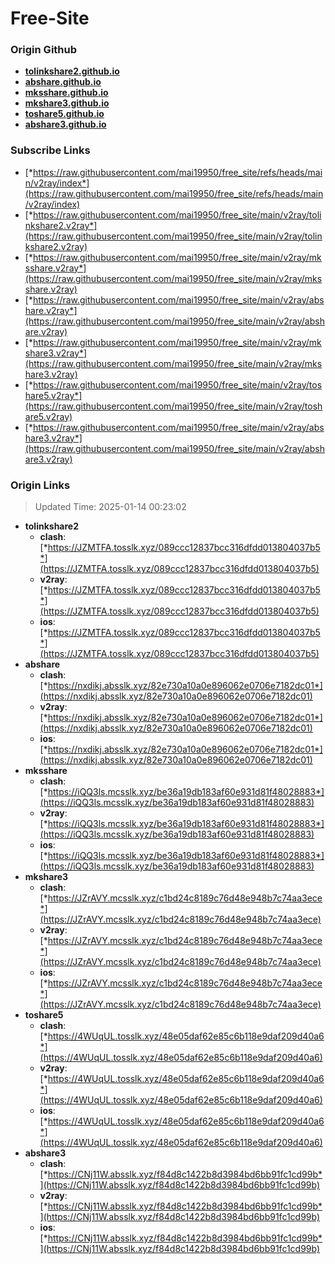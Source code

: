 # Free-Site

### Origin Github

- [**tolinkshare2.github.io**](https://github.com/tolinkshare2/tolinkshare2.github.io)
- [**abshare.github.io**](https://github.com/abshare/abshare.github.io)
- [**mksshare.github.io**](https://github.com/mksshare/mksshare.github.io)
- [**mkshare3.github.io**](https://github.com/mkshare3/mkshare3.github.io)
- [**toshare5.github.io**](https://github.com/toshare5/toshare5.github.io)
- [**abshare3.github.io**](https://github.com/abshare3/abshare3.github.io)

### Subscribe Links

- [*https://raw.githubusercontent.com/mai19950/free_site/refs/heads/main/v2ray/index*](https://raw.githubusercontent.com/mai19950/free_site/refs/heads/main/v2ray/index)
- [*https://raw.githubusercontent.com/mai19950/free_site/main/v2ray/tolinkshare2.v2ray*](https://raw.githubusercontent.com/mai19950/free_site/main/v2ray/tolinkshare2.v2ray)
- [*https://raw.githubusercontent.com/mai19950/free_site/main/v2ray/mksshare.v2ray*](https://raw.githubusercontent.com/mai19950/free_site/main/v2ray/mksshare.v2ray)
- [*https://raw.githubusercontent.com/mai19950/free_site/main/v2ray/abshare.v2ray*](https://raw.githubusercontent.com/mai19950/free_site/main/v2ray/abshare.v2ray)
- [*https://raw.githubusercontent.com/mai19950/free_site/main/v2ray/mkshare3.v2ray*](https://raw.githubusercontent.com/mai19950/free_site/main/v2ray/mkshare3.v2ray)
- [*https://raw.githubusercontent.com/mai19950/free_site/main/v2ray/toshare5.v2ray*](https://raw.githubusercontent.com/mai19950/free_site/main/v2ray/toshare5.v2ray)
- [*https://raw.githubusercontent.com/mai19950/free_site/main/v2ray/abshare3.v2ray*](https://raw.githubusercontent.com/mai19950/free_site/main/v2ray/abshare3.v2ray)

### Origin Links

> Updated Time: 2025-01-14 00:23:02

- **tolinkshare2**
  - **clash**: [*https://JZMTFA.tosslk.xyz/089ccc12837bcc316dfdd013804037b5*](https://JZMTFA.tosslk.xyz/089ccc12837bcc316dfdd013804037b5)
  - **v2ray**: [*https://JZMTFA.tosslk.xyz/089ccc12837bcc316dfdd013804037b5*](https://JZMTFA.tosslk.xyz/089ccc12837bcc316dfdd013804037b5)
  - **ios**: [*https://JZMTFA.tosslk.xyz/089ccc12837bcc316dfdd013804037b5*](https://JZMTFA.tosslk.xyz/089ccc12837bcc316dfdd013804037b5)
- **abshare**
  - **clash**: [*https://nxdikj.absslk.xyz/82e730a10a0e896062e0706e7182dc01*](https://nxdikj.absslk.xyz/82e730a10a0e896062e0706e7182dc01)
  - **v2ray**: [*https://nxdikj.absslk.xyz/82e730a10a0e896062e0706e7182dc01*](https://nxdikj.absslk.xyz/82e730a10a0e896062e0706e7182dc01)
  - **ios**: [*https://nxdikj.absslk.xyz/82e730a10a0e896062e0706e7182dc01*](https://nxdikj.absslk.xyz/82e730a10a0e896062e0706e7182dc01)
- **mksshare**
  - **clash**: [*https://iQQ3ls.mcsslk.xyz/be36a19db183af60e931d81f48028883*](https://iQQ3ls.mcsslk.xyz/be36a19db183af60e931d81f48028883)
  - **v2ray**: [*https://iQQ3ls.mcsslk.xyz/be36a19db183af60e931d81f48028883*](https://iQQ3ls.mcsslk.xyz/be36a19db183af60e931d81f48028883)
  - **ios**: [*https://iQQ3ls.mcsslk.xyz/be36a19db183af60e931d81f48028883*](https://iQQ3ls.mcsslk.xyz/be36a19db183af60e931d81f48028883)
- **mkshare3**
  - **clash**: [*https://JZrAVY.mcsslk.xyz/c1bd24c8189c76d48e948b7c74aa3ece*](https://JZrAVY.mcsslk.xyz/c1bd24c8189c76d48e948b7c74aa3ece)
  - **v2ray**: [*https://JZrAVY.mcsslk.xyz/c1bd24c8189c76d48e948b7c74aa3ece*](https://JZrAVY.mcsslk.xyz/c1bd24c8189c76d48e948b7c74aa3ece)
  - **ios**: [*https://JZrAVY.mcsslk.xyz/c1bd24c8189c76d48e948b7c74aa3ece*](https://JZrAVY.mcsslk.xyz/c1bd24c8189c76d48e948b7c74aa3ece)
- **toshare5**
  - **clash**: [*https://4WUqUL.tosslk.xyz/48e05daf62e85c6b118e9daf209d40a6*](https://4WUqUL.tosslk.xyz/48e05daf62e85c6b118e9daf209d40a6)
  - **v2ray**: [*https://4WUqUL.tosslk.xyz/48e05daf62e85c6b118e9daf209d40a6*](https://4WUqUL.tosslk.xyz/48e05daf62e85c6b118e9daf209d40a6)
  - **ios**: [*https://4WUqUL.tosslk.xyz/48e05daf62e85c6b118e9daf209d40a6*](https://4WUqUL.tosslk.xyz/48e05daf62e85c6b118e9daf209d40a6)
- **abshare3**
  - **clash**: [*https://CNj11W.absslk.xyz/f84d8c1422b8d3984bd6bb91fc1cd99b*](https://CNj11W.absslk.xyz/f84d8c1422b8d3984bd6bb91fc1cd99b)
  - **v2ray**: [*https://CNj11W.absslk.xyz/f84d8c1422b8d3984bd6bb91fc1cd99b*](https://CNj11W.absslk.xyz/f84d8c1422b8d3984bd6bb91fc1cd99b)
  - **ios**: [*https://CNj11W.absslk.xyz/f84d8c1422b8d3984bd6bb91fc1cd99b*](https://CNj11W.absslk.xyz/f84d8c1422b8d3984bd6bb91fc1cd99b)
